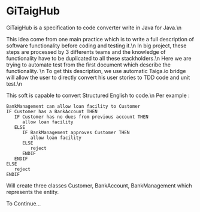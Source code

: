 # GiTaigHub

GiTaigHub is a specification to code converter write in Java for Java.\n 

This idea come from one main practice which is to write a full description of software functionality before coding and testing it.\n
In big project, these steps are processed by 3 differents teams and the knowledge of functionality have to be duplicated to all these stackholders.\n
Here we are trying to automate test from the first document which describe the functionality. \n
To get this description, we use automatic Taiga.io bridge will allow the user to directly convert his user stories to TDD code and unit test.\n

This soft is capable to convert Structured English to code.\n
Per example :
```
BankManagement can allow loan facility to Customer
IF Customer has a BankAccount THEN
   IF Customer has no dues from previous account THEN
      allow loan facility
   ELSE
      IF BankManagement approves Customer THEN
         allow loan facility
      ELSE
         reject
      ENDIF
   ENDIF
ELSE
   reject
ENDIF
```

Will create three classes Customer, BankAccount, BankManagement which represents the entity.

To Continue...
